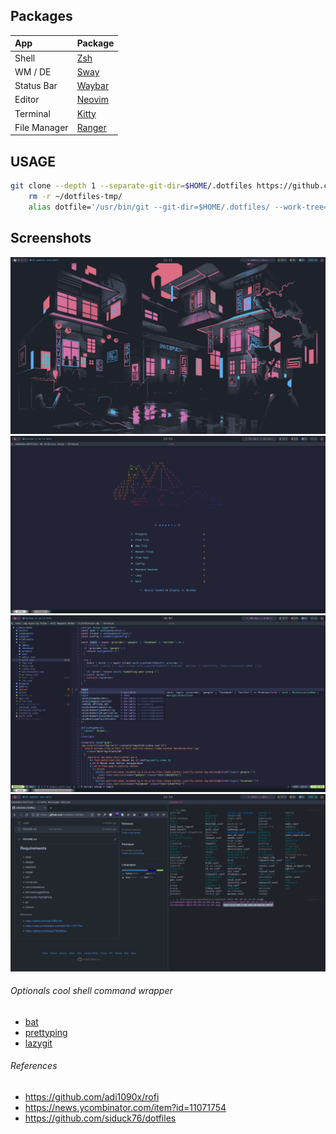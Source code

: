 ## Packages

| App          | Package                                           |
| :----------- | :------------------------------------------------ |
| Shell        | [Zsh](https://wiki.archlinux.org/title/Zsh)       |
| WM / DE      | [Sway](https://wiki.archlinux.org/title/sway)     |
| Status Bar   | [Waybar](https://github.com/Alexays/Waybar)       |
| Editor       | [Neovim](https://wiki.archlinux.org/title/Neovim) |
| Terminal     | [Kitty](https://wiki.archlinux.org/title/Kitty)   |
| File Manager | [Ranger](https://wiki.archlinux.org/title/Ranger) |

## USAGE

```bash
git clone --depth 1 --separate-git-dir=$HOME/.dotfiles https://github.com/nabakdev/dotfiles.git $HOME/dotfiles-tmp
    rm -r ~/dotfiles-tmp/
    alias dotfile='/usr/bin/git --git-dir=$HOME/.dotfiles/ --work-tree=$HOME'
```

## Screenshots

![Wallpaper](.screenshots/ss-1.png)
![Neovim Dashboard](.screenshots/ss-2.png)
![Neovim Editing](.screenshots/ss-3.png)
![Ranger](.screenshots/ss-4.png)

###### Optionals cool shell command wrapper

- [bat](https://github.com/sharkdp/bat)
- [prettyping](https://github.com/denilsonsa/prettyping)
- [lazygit](https://github.com/jesseduffield/lazygit.git)

###### References

- https://github.com/adi1090x/rofi
- https://news.ycombinator.com/item?id=11071754
- https://github.com/siduck76/dotfiles

